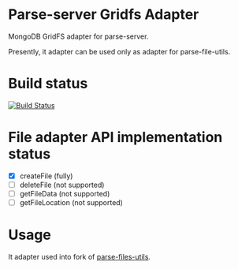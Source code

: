 # Parse-server Gridfs Adapter

MongoDB GridFS adapter for parse-server.

Presently, it adapter can be used only as adapter for parse-file-utils.

# Build status

[![Build Status](https://travis-ci.org/c0va23/parse-server-gridfs-adapter.svg?branch=master)](https://travis-ci.org/c0va23/parse-server-gridfs-adapter)

# File adapter API implementation status

- [X] createFile (fully)
- [ ] deleteFile (not supported)
- [ ] getFileData (not supported)
- [ ] getFileLocation (not supported)

# Usage

It adapter used into fork of [parse-files-utils](https://github.com/c0va23/parse-files-utils/tree/feature/add-gridfs-adapter).
